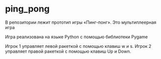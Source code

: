 # ping_pong
В репозитории лежит прототип игры «Пинг-понг». Это мультиплеерная игра

Игра реализована на языке Python с помощью библиотеки Pygame

Игрок 1 управляет левой ракеткой с помощью клавиш w и s. Игрок 2 управляет правой ракеткой с помощью клавиш Up и Down.

